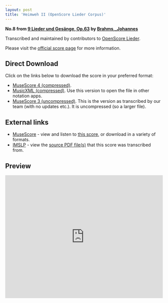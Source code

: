 ```yaml
---
layout: post
title: 'Heimweh II (OpenScore Lieder Corpus)'
---
```


__No.8 from [9 Lieder und Gesänge, Op.63](https://fourscoreandmore.org/OpenScore/Brahms%2C_Johannes/9_Lieder_und_Ges%C3%A4nge%2C_Op.63/) by [Brahms,_Johannes](https://fourscoreandmore.org/OpenScore/Brahms%2C_Johannes)__

Transcribed and maintained by contributors to [OpenScore Lieder].

Please visit the [official score page] for more information.

[official score page]: https://musescore.com/openscore-lieder-corpus/scores/5937814
[OpenScore Lieder]: https://musescore.com/openscore-lieder-corpus

## Direct Download

Click on the links below to download the score in your preferred format:
- [MuseScore 4 (compressed)](https://fourscoreandmore.org/OpenScore/Brahms%2C_Johannes/9_Lieder_und_Ges%C3%A4nge%2C_Op.63/8_Heimweh_II.mscz).
- [MusicXML (compressed)](https://fourscoreandmore.org/OpenScore/Brahms%2C_Johannes/9_Lieder_und_Ges%C3%A4nge%2C_Op.63/8_Heimweh_II.mxl). Use this version to open the file in other notation apps.
- [MuseScore 3 (uncompressed)](https://raw.githubusercontent.com/OpenScore/Lieder/refs/heads/main/scores/Brahms%2C_Johannes/9_Lieder_und_Ges%C3%A4nge%2C_Op.63/8_Heimweh_II/lc5937814.mscx). This is the version as transcribed by our team (with no updates etc.). It is uncompressed (so a larger file).

## External links

- [MuseScore] - view and listen to [this score][MuseScore], or download in a variety of formats.
- [IMSLP] - view the [source PDF file(s)][IMSLP] that this score was transcribed from.

[MuseScore]: https://musescore.com/score/5937814
[IMSLP]: https://imslp.org/wiki/Special:ReverseLookup/88147

## Preview

<iframe width="100%" height="394" src="https://musescore.com/openscore-lieder-corpus/scores/5937814/embed" frameborder="0" allowfullscreen allow="autoplay; fullscreen"></iframe>

